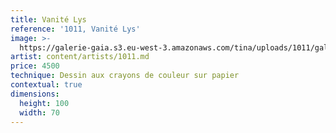 ```yaml
---
title: Vanité Lys
reference: '1011, Vanité Lys'
image: >-
  https://galerie-gaia.s3.eu-west-3.amazonaws.com/tina/uploads/1011/galerie-gaia-1011-vanite-lys.jpg
artist: content/artists/1011.md
price: 4500
technique: Dessin aux crayons de couleur sur papier
contextual: true
dimensions:
  height: 100
  width: 70
---
```


